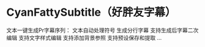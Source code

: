 # CyanFattySubtitle（好胖友字幕）
文本一键生成Pr字幕序列：
文本自动处理符号
生成分行字幕
支持生成后字幕二次编辑
支持文字样式编辑
支持添加背景参照
支持预设保存和提取
...

